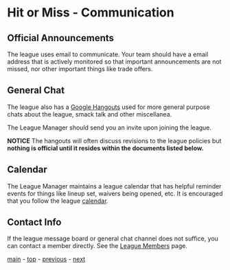 # Hit or Miss - Communication

## Official Announcements

The league uses email to communicate.
Your team should have a email address that is actively monitored so that important
announcements are not missed, nor other important things like trade offers.

## General Chat

The league also has a [Google Hangouts][hangouts] used for more general purpose chats about the league, smack talk and other miscellanea.

The League Manager should send you an invite upon joining the league.

**NOTICE** The hangouts will often discuss revisions to the league policies but **nothing is official until it resides within the documents listed below.**

## Calendar

The League Manager maintains a league calendar that has helpful reminder events for things like lineup set, waivers being opened, etc.
It is encouraged that you follow the league [calendar][calendar].  

## Contact Info

If the league message board or general chat channel does not suffice, you can contact a member directly.
See the [League Members][league_members] page.

[main][main] - [top][top] - [previous][previous] - [next][next]

[main]: readme.md
[top]: communication.md
[previous]: main.md
[next]: league_members.md

[hangouts]: https://hangouts.google.com/
[calendar]: https://calendar.google.com/calendar/embed?src=30gtsfv8p4hnls0f0dpvra7qng%40group.calendar.google.com&ctz=America/Chicago
[league_members]: league_members.md
